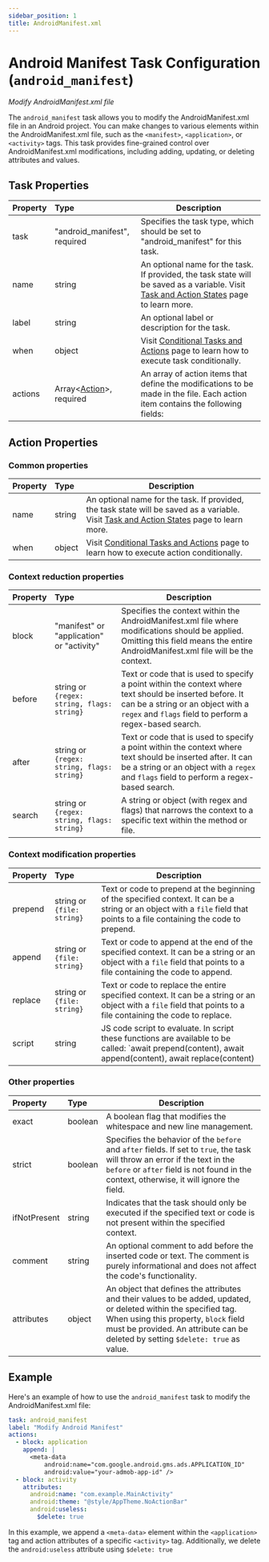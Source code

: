 ```yaml
---
sidebar_position: 1
title: AndroidManifest.xml
---
```


# Android Manifest Task Configuration (`android_manifest`)

_Modify AndroidManifest.xml file_

The `android_manifest` task allows you to modify the AndroidManifest.xml file in an Android project. You can make changes to various elements within
the AndroidManifest.xml file, such as the `<manifest>`, `<application>`, or `<activity>` tags. This task provides fine-grained control over
AndroidManifest.xml modifications, including adding, updating, or deleting attributes and values.

## Task Properties

| Property | Type                                            | Description                                                                                                                                              |
|:---------|:------------------------------------------------|----------------------------------------------------------------------------------------------------------------------------------------------------------|
| task     | "android_manifest", required                    | Specifies the task type, which should be set to "android_manifest" for this task.                                                                        |
| name     | string                                          | An optional name for the task. If provided, the task state will be saved as a variable. Visit [Task and Action States](../../states) page to learn more. |
| label    | string                                          | An optional label or description for the task.                                                                                                           |
| when     | object                                          | Visit [Conditional Tasks and Actions](../../when) page to learn how to execute task conditionally.                                                       |
| actions  | Array\<[Action](#action-properties)\>, required | An array of action items that define the modifications to be made in the file. Each action item contains the following fields:                           |

## Action Properties

### Common properties

| Property | Type   | Description                                                                                                                                              |
|:---------|:-------|----------------------------------------------------------------------------------------------------------------------------------------------------------|
| name     | string | An optional name for the task. If provided, the task state will be saved as a variable. Visit [Task and Action States](../../states) page to learn more. |
| when     | object | Visit [Conditional Tasks and Actions](../../when)  page to learn how to execute action conditionally.                                                    |

### Context reduction properties

| Property | Type                                       | Description                                                                                                                                                                                             |
|:---------|:-------------------------------------------|---------------------------------------------------------------------------------------------------------------------------------------------------------------------------------------------------------|
| block    | "manifest" or "application" or "activity"  | Specifies the context within the AndroidManifest.xml file where modifications should be applied. Omitting this field means the entire AndroidManifest.xml file will be the context.                     |
| before   | string or `{regex: string, flags: string}` | Text or code that is used to specify a point within the context where text should be inserted before. It can be a string or an object with a `regex` and `flags` field to perform a regex-based search. |
| after    | string or `{regex: string, flags: string}` | Text or code that is used to specify a point within the context where text should be inserted after. It can be a string or an object with a `regex` and `flags` field to perform a regex-based search.  |
| search   | string or `{regex: string, flags: string}` | A string or object (with regex and flags) that narrows the context to a specific text within the method or file.                                                                                        |

### Context modification properties

| Property | Type                       | Description                                                                                                                                                                  |
|:---------|:---------------------------|------------------------------------------------------------------------------------------------------------------------------------------------------------------------------|
| prepend  | string or `{file: string}` | Text or code to prepend at the beginning of the specified context. It can be a string or an object with a `file` field that points to a file containing the code to prepend. |
| append   | string or `{file: string}` | Text or code to append at the end of the specified context. It can be a string or an object with a `file` field that points to a file containing the code to append.         |
| replace  | string or `{file: string}` | Text or code to replace the entire specified context. It can be a string or an object with a `file` field that points to a file containing the code to replace.              |
| script   | string                     | JS code script to evaluate. In script these functions are available to be called: `await prepend(content), await append(content), await replace(content)                     |

### Other properties

| Property     | Type    | Description                                                                                                                                                                                                                                  |
|:-------------|:--------|----------------------------------------------------------------------------------------------------------------------------------------------------------------------------------------------------------------------------------------------|
| exact        | boolean | A boolean flag that modifies the whitespace and new line management.                                                                                                                                                                         |
| strict       | boolean | Specifies the behavior of the `before` and `after` fields. If set to `true`, the task will throw an error if the text in the `before` or `after` field is not found in the context, otherwise, it will ignore the field.                     |
| ifNotPresent | string  | Indicates that the task should only be executed if the specified text or code is not present within the specified context.                                                                                                                   |
| comment      | string  | An optional comment to add before the inserted code or text. The comment is purely informational and does not affect the code's functionality.                                                                                               |
| attributes   | object  | An object that defines the attributes and their values to be added, updated, or deleted within the specified tag. When using this property, `block` field must be provided. An attribute can be deleted by setting `$delete: true` as value. |

## Example

Here's an example of how to use the `android_manifest` task to modify the AndroidManifest.xml file:

```yaml
task: android_manifest
label: "Modify Android Manifest"
actions:
  - block: application
    append: |
      <meta-data
          android:name="com.google.android.gms.ads.APPLICATION_ID"
          android:value="your-admob-app-id" />
  - block: activity
    attributes:
      android:name: "com.example.MainActivity"
      android:theme: "@style/AppTheme.NoActionBar"
      android:useless:
        $delete: true
```

In this example, we append a `<meta-data>` element within the `<application>` tag and action attributes of a specific `<activity>` tag. Additionally,
we delete the `android:useless` attribute using `$delete: true`

